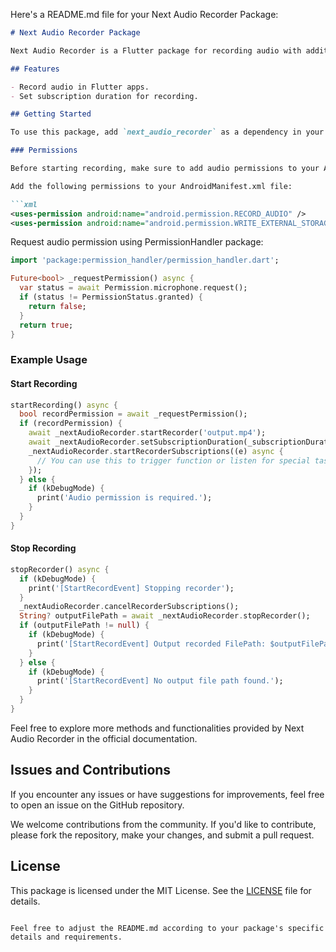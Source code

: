 Here's a README.md file for your Next Audio Recorder Package:

```markdown
# Next Audio Recorder Package

Next Audio Recorder is a Flutter package for recording audio with additional features like setting subscription duration.

## Features

- Record audio in Flutter apps.
- Set subscription duration for recording.

## Getting Started

To use this package, add `next_audio_recorder` as a dependency in your `pubspec.yaml` file.

### Permissions

Before starting recording, make sure to add audio permissions to your AndroidManifest.xml file and request permission using the PermissionHandler package.

Add the following permissions to your AndroidManifest.xml file:

```xml
<uses-permission android:name="android.permission.RECORD_AUDIO" />
<uses-permission android:name="android.permission.WRITE_EXTERNAL_STORAGE" />
```

Request audio permission using PermissionHandler package:

```dart
import 'package:permission_handler/permission_handler.dart';

Future<bool> _requestPermission() async {
  var status = await Permission.microphone.request();
  if (status != PermissionStatus.granted) {
    return false;
  }
  return true;
}
```

### Example Usage

#### Start Recording

```dart
startRecording() async {
  bool recordPermission = await _requestPermission();
  if (recordPermission) {
    await _nextAudioRecorder.startRecorder('output.mp4');
    await _nextAudioRecorder.setSubscriptionDuration(_subscriptionDuration);
    _nextAudioRecorder.startRecorderSubscriptions((e) async {
      // You can use this to trigger function or listen for special tasks like detecting when the user stops talking.
    });
  } else {
    if (kDebugMode) {
      print('Audio permission is required.');
    }
  }
}
```

#### Stop Recording

```dart
stopRecorder() async {
  if (kDebugMode) {
    print('[StartRecordEvent] Stopping recorder');
  }
  _nextAudioRecorder.cancelRecorderSubscriptions();
  String? outputFilePath = await _nextAudioRecorder.stopRecorder();
  if (outputFilePath != null) {
    if (kDebugMode) {
      print('[StartRecordEvent] Output recorded FilePath: $outputFilePath');
    }
  } else {
    if (kDebugMode) {
      print('[StartRecordEvent] No output file path found.');
    }
  }
}
```

Feel free to explore more methods and functionalities provided by Next Audio Recorder in the official documentation.

## Issues and Contributions

If you encounter any issues or have suggestions for improvements, feel free to open an issue on the GitHub repository.

We welcome contributions from the community. If you'd like to contribute, please fork the repository, make your changes, and submit a pull request.

## License

This package is licensed under the MIT License. See the [LICENSE](LICENSE) file for details.
```

Feel free to adjust the README.md according to your package's specific details and requirements.